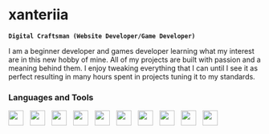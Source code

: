 # xanteriia

**`Digital Craftsman (Website Developer/Game Developer)`**

I am a beginner developer and games developer learning what my interest are in this new hobby of mine. All of my projects are built with passion and a meaning behind them. I enjoy tweaking everything that I can until I see it as perfect resulting in many hours spent in projects tuning it to my standards.

### Languages and Tools

<img align="left" width="30px" style="padding-right:10px;" src="https://cdn.jsdelivr.net/gh/devicons/devicon@latest/icons/java/java-original.svg" />

<img align="left" width="30px" style="padding-right:10px;" src="https://cdn.jsdelivr.net/gh/devicons/devicon@latest/icons/typescript/typescript-original.svg"/>

<img align="left" width="30px" style="padding-right:10px;" 
src="https://cdn.jsdelivr.net/gh/devicons/devicon@latest/icons/git/git-original.svg"/>

<img align="left" width="30px" style="padding-right:10px;" 
src="https://cdn.jsdelivr.net/gh/devicons/devicon@latest/icons/linux/linux-original.svg" />
          

<img align="left" width="30px" style="padding-right:10px;" 
src="https://cdn.jsdelivr.net/gh/devicons/devicon@latest/icons/html5/html5-original.svg" />
          

<img align="left" width="30px" style="padding-right:10px;" 
src="https://cdn.jsdelivr.net/gh/devicons/devicon@latest/icons/css3/css3-original.svg" />
          

<img align="left" width="30px" style="padding-right:10px;" 
src="https://cdn.jsdelivr.net/gh/devicons/devicon@latest/icons/javascript/javascript-original.svg" />
          

<img align="left" width="30px" style="padding-right:10px;" src="https://cdn.jsdelivr.net/gh/devicons/devicon@latest/icons/react/react-original.svg" />
          

<img align="left" width="30px" style="padding-right:10px;" 
src="https://cdn.jsdelivr.net/gh/devicons/devicon@latest/icons/python/python-original.svg" />
          

<img align="left" width="30px" style="padding-right:10px;" 
src="https://cdn.jsdelivr.net/gh/devicons/devicon@latest/icons/bash/bash-original.svg" />

#